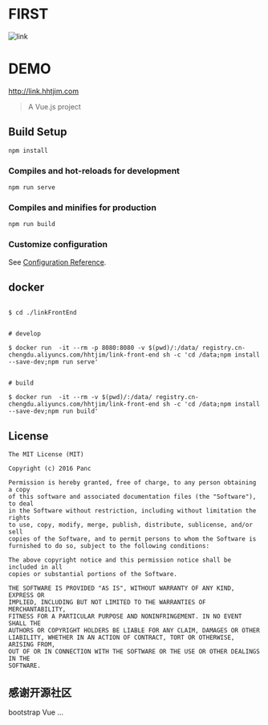 # FIRST

![link](https://i.loli.net/2019/09/23/xl4wjFXLp7vHcDB.png)

# DEMO

http://link.hhtjim.com


> A Vue.js project

## Build Setup
```
npm install
```

### Compiles and hot-reloads for development
```
npm run serve
```

### Compiles and minifies for production
```
npm run build
```

### Customize configuration
See [Configuration Reference](https://cli.vuejs.org/config/).


## docker

```

$ cd ./linkFrontEnd


# develop

$ docker run  -it --rm -p 8080:8080 -v $(pwd)/:/data/ registry.cn-chengdu.aliyuncs.com/hhtjim/link-front-end sh -c 'cd /data;npm install --save-dev;npm run serve'


# build

$ docker run  -it --rm -v $(pwd)/:/data/ registry.cn-chengdu.aliyuncs.com/hhtjim/link-front-end sh -c 'cd /data;npm install --save-dev;npm run build'
```

## License


```
The MIT License (MIT)

Copyright (c) 2016 Panc

Permission is hereby granted, free of charge, to any person obtaining a copy
of this software and associated documentation files (the "Software"), to deal
in the Software without restriction, including without limitation the rights
to use, copy, modify, merge, publish, distribute, sublicense, and/or sell
copies of the Software, and to permit persons to whom the Software is
furnished to do so, subject to the following conditions:

The above copyright notice and this permission notice shall be included in all
copies or substantial portions of the Software.

THE SOFTWARE IS PROVIDED "AS IS", WITHOUT WARRANTY OF ANY KIND, EXPRESS OR
IMPLIED, INCLUDING BUT NOT LIMITED TO THE WARRANTIES OF MERCHANTABILITY,
FITNESS FOR A PARTICULAR PURPOSE AND NONINFRINGEMENT. IN NO EVENT SHALL THE
AUTHORS OR COPYRIGHT HOLDERS BE LIABLE FOR ANY CLAIM, DAMAGES OR OTHER
LIABILITY, WHETHER IN AN ACTION OF CONTRACT, TORT OR OTHERWISE, ARISING FROM,
OUT OF OR IN CONNECTION WITH THE SOFTWARE OR THE USE OR OTHER DEALINGS IN THE
SOFTWARE.
```

## 感谢开源社区
bootstrap Vue ...
